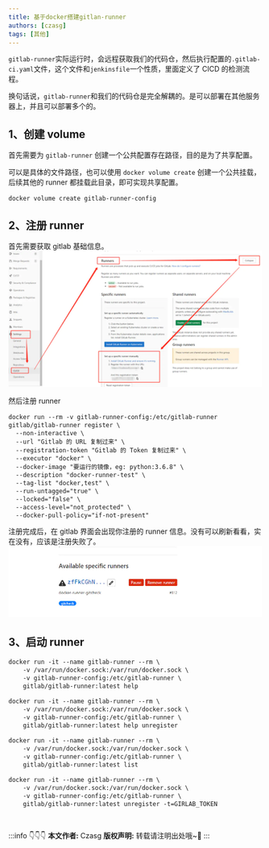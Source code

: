 ```yaml
---
title: 基于docker搭建gitlan-runner
authors: [czasg]
tags: [其他]
---
```


`gitlab-runner`实际运行时，会远程获取我们的代码仓，然后执行配置的`.gitlab-ci.yaml`文件，这个文件和`jenkinsfile`一个性质，里面定义了 CICD 的检测流程。

换句话说，`gitlab-runner`和我们的代码仓是完全解耦的。是可以部署在其他服务器上，并且可以部署多个的。

<!--truncate-->

## 1、创建 volume
首先需要为 `gitlab-runner` 创建一个公共配置存在路径，目的是为了共享配置。

可以是具体的文件路径，也可以使用 `docker volume create` 创建一个公共挂载，后续其他的 runner 都挂载此目录，即可实现共享配置。   
```shell script
docker volume create gitlab-runner-config
```

## 2、注册 runner
首先需要获取 gitlab 基础信息。    
![](./register-runner.png)

然后注册 runner   
```shell script
docker run --rm -v gitlab-runner-config:/etc/gitlab-runner gitlab/gitlab-runner register \
  --non-interactive \
  --url "Gitlab 的 URL 复制过来" \
  --registration-token "Gitlab 的 Token 复制过来" \
  --executor "docker" \
  --docker-image "要运行的镜像，eg: python:3.6.8" \
  --description "docker-runner-test" \
  --tag-list "docker,test" \
  --run-untagged="true" \
  --locked="false" \
  --access-level="not_protected" \
  --docker-pull-policy="if-not-present"
```

注册完成后，在 gitlab 界面会出现你注册的 runner 信息。没有可以刷新看看，实在没有，应该是注册失败了。      
![](./register-runner-2.png)   

## 3、启动 runner
```shell script title="help帮助指令1"
docker run -it --name gitlab-runner --rm \
    -v /var/run/docker.sock:/var/run/docker.sock \
    -v gitlab-runner-config:/etc/gitlab-runner \
    gitlab/gitlab-runner:latest help
```

```shell script title="help帮助指令2"
docker run -it --name gitlab-runner --rm \
    -v /var/run/docker.sock:/var/run/docker.sock \
    -v gitlab-runner-config:/etc/gitlab-runner \
    gitlab/gitlab-runner:latest help unregister
```

```shell script title="list 列表查看runner"
docker run -it --name gitlab-runner --rm \
    -v /var/run/docker.sock:/var/run/docker.sock \
    -v gitlab-runner-config:/etc/gitlab-runner \
    gitlab/gitlab-runner:latest list
```

```shell script title="unregister 删除runner"
docker run -it --name gitlab-runner --rm \
    -v /var/run/docker.sock:/var/run/docker.sock \
    -v gitlab-runner-config:/etc/gitlab-runner \
    gitlab/gitlab-runner:latest unregister -t=GIRLAB_TOKEN
```


<br/>

:::info 👇👇👇
**本文作者:** Czasg
**版权声明:** 转载请注明出处哦~👮‍
:::
